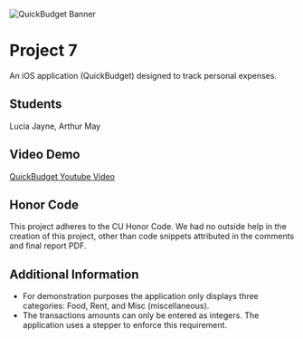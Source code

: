 ![QuickBudget Banner](https://github.com/luciajayne/QuickB/blob/6ef1535e97ee68116039419a65486eed583ff190/QB-Banner.png)
# Project 7

An iOS application (QuickBudget) designed to track personal expenses.

## Students ##

Lucia Jayne, Arthur May

## Video Demo ##
[QuickBudget Youtube Video](https://youtu.be/O0eglJQW2d8)

## Honor Code ##

This project adheres to the CU Honor Code.
We had no outside help in the creation of this project, other than code snippets
attributed in the comments and final report PDF.

## Additional Information ##
- For demonstration purposes the application only displays three categories: Food, Rent, and Misc (miscellaneous).
- The transactions amounts can only be entered as integers. The application uses a stepper to enforce this requirement.
